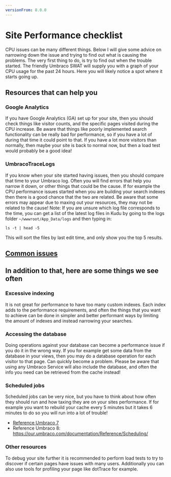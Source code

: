```yaml
---
versionFrom: 8.0.0
---
```


# Site Performance checklist

CPU issues can be many different things. Below I will give some advice on narrowing down the issue and trying to find out what is causing the problems.
The very first thing to do, is try to find out when the trouble started. The friendly Umbraco SWAT will supply you with a graph of your CPU usage for the past 24 hours. Here you will likely notice a spot where it starts going up.

## Resources that can help you

### Google Analytics

If you have Google Analytics (GA) set up for your site, then you should check things like visitor counts, and the specific pages visited during the CPU increase.
Be aware that things like poorly implemented search functionality can be really bad for performance, so if you have a lot of during that time it could point to that.
If you have a lot more visitors than normally, then maybe your site is back to normal now, but then a load test would probably be a good idea!

### UmbracoTraceLogs

If you know when your site started having issues, then you should compare that time to your Umbraco log. Often you will find errors that help you narrow it down, or other things that could be the cause.
If for example the CPU performance issues started when you are building your search indexes then there is a good chance that the two are related.
Be aware that some errors may appear due to maxing out your resources, they may not be related to the cause!
Note: If you are unsure which log file corresponds to the time, you can get a list of the latest log files in Kudu by going to the logs folder `~/wwwroot/App_Data/logs` and then typing in:

`ls -t | head -5`

This will sort the files by last edit time, and only show you the top 5 results.

## [Common issues](https://our.umbraco.com/documentation/Reference/Common-Pitfalls/)


## In addition to that, here are some things we see often

### Excessive indexing

It is not great for performance to have too many custom indexes. Each index adds to the performance requirements, and often the things that you want to achieve can be done in simpler and better performant ways by limiting the amount of indexes and instead narrowing your searches.

### Accessing the database

Doing operations against your database can become a performance issue if you do it in the wrong way. If you for example get some data from the database in your views, then you may do a database operation for each visitor to that page. Can quickly become a problem.
Please be aware that using any Umbraco Service will also include the database, and often the info you need can be retrieved from the cache instead!

### Scheduled jobs

Scheduled jobs can be very nice, but you have to think about how often they should run and how taxing they are on your sites performance. If for example you want to rebuild your cache every 5 minutes but it takes 6 minutes to do so you will run into a lot of trouble!

- [Reference Umbraco 7](https://our.umbraco.com/documentation/Reference/Config/umbracoSettings/#scheduledtasks)
- Reference Umbraco 8: https://our.umbraco.com/documentation/Reference/Scheduling/ 

### Other resources
To debug your site further it is recommended to perform load tests to try to discover if certain pages have issues with many users.
Additionally you can also use tools for profiling your page like dotTrace for example.
